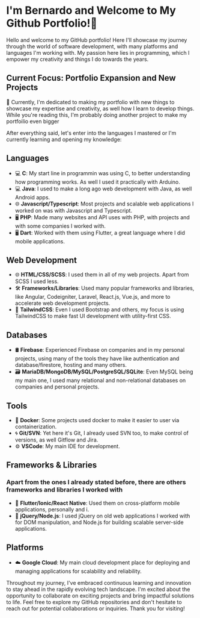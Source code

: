 # I'm Bernardo and Welcome to My Github Portfolio!👋

Hello and welcome to my GitHub portfolio! Here I'll showcase my journey through the world of software development, with many platforms and languages I'm working with. My passion here lies in programming, which I empower my creativity and things I do towards the years.

## Current Focus: Portfolio Expansion and New Projects

🚀 Currently, I'm dedicated to making my portfolio with new things to showcase my expertise and creativity, as well how I learn to develop things. While you're reading this, I'm probably doing another project to make my portfoilio even bigger

After everything said, let's enter into the languages I mastered or I'm currently learning and opening my knowledge:

## Languages
- 💻 **C**: My start line in programmin was using C, to better understanding how programming works. As well I used it practically with Arduino.
- 💻 **Java**: I used to make a long ago web development with Java, as well Android apps.
- 🌐 **Javascript/Typescript**: Most projects and scalable web applications I worked on was with Javascript and Typescript.
- 🖥️ **PHP**: Made many websites and API uses with PHP, with projects and with some companies I worked with.
- 🖥️ **Dart**: Worked with them using Flutter, a great language where I did mobile applications.

## Web Development
- 🌐 **HTML/CSS/SCSS**: I used them in all of my web projects. Apart from SCSS I used less.
- 🛠️ **Frameworks/Libraries**: Used many popular frameworks and libraries, like Angular, Codeigniter, Laravel, React.js, Vue.js, and more to accelerate web development projects.
- 🌈 **TailwindCSS**: Even I used Bootstrap and others, my focus is using TailwindCSS to make fast UI development with utility-first CSS.

## Databases
- 🛢️ **Firebase**: Experienced Firebase on companies and in my personal projects, using many of the tools they have like authentication and database/firestore, hosting and many others.
- 🗃️ **MariaDB/MongoDB/MySQL/PostgreSQL/SQLite**: Even MySQL being my main one, I used many relational and non-relational databases on companies and personal projects.

## Tools
- 🐳 **Docker**: Some projects used docker to make it easier to user via containerization.
- 🌀 **Git/SVN**: Yet here it's Git, I already used SVN too, to make control of versions, as well Gitflow and Jira.
- ⚙️ **VSCode**: My main IDE for development.

## Frameworks & Libraries
  ### Apart from the ones I already stated before, there are others frameworks and libraries I worked with
- 📱 **Flutter/Ionic/React Native**: Used them on cross-platform mobile applications, personally and i.
- 🧩 **jQuery/Node.js**: I used jQuery on old web applications I worked with for DOM manipulation, and Node.js for building scalable server-side applications.

## Platforms
- ☁️ **Google Cloud**: My main cloud development place for deploying and managing applications for scalability and reliability.

Throughout my journey, I've embraced continuous learning and innovation to stay ahead in the rapidly evolving tech landscape. I'm excited about the opportunity to collaborate on exciting projects and bring impactful solutions to life. Feel free to explore my GitHub repositories and don't hesitate to reach out for potential collaborations or inquiries. Thank you for visiting!
